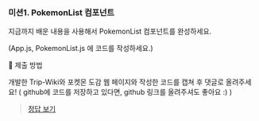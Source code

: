 ### 미션1. PokemonList 컴포넌트

지금까지 배운 내용을 사용해서 PokemonList 컴포넌트를 완성하세요.

(App.js, PokemonList.js 에 코드를 작성하세요.)

🎯 제출 방법

개발한 Trip-Wiki와 포켓몬 도감 웹 페이지와 작성한 코드를 캡쳐 후 댓글로 올려주세요!
( github에 코드를 저장하고 있다면, github 링크를 올려주셔도 좋아요 :) )

> [정답 보기](https://github.com/hbin12212/one-bite2/tree/main/day12/answer)

